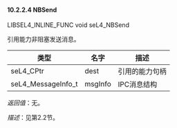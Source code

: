 #### 10.2.2.4  NBSend

LIBSEL4_INLINE_FUNC void seL4_NBSend

引用能力非阻塞发送消息。

类型 | 名字 | 描述
--- | --- | ---
seL4_CPtr | dest | 引用的能力句柄
seL4_MessageInfo_t | msgInfo | IPC消息结构

*返回值*：无。

*描述*：见第2.2节。

